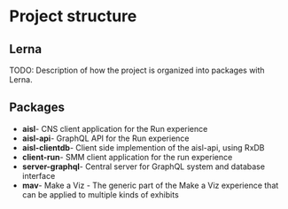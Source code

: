 # Project structure

## Lerna
TODO: Description of how the project is organized into packages with Lerna.

## Packages

 - **aisl**- CNS client application for the Run experience
 - **aisl-api**- GraphQL API for the Run experience
 - **aisl-clientdb**- Client side implemention of the aisl-api, using RxDB
 - **client-run**- SMM client application for the run experience
 - **server-graphql**- Central server for GraphQL system and database interface
 - **mav**- Make a Viz - The generic part of the Make a Viz experience that can be applied to multiple kinds of exhibits
